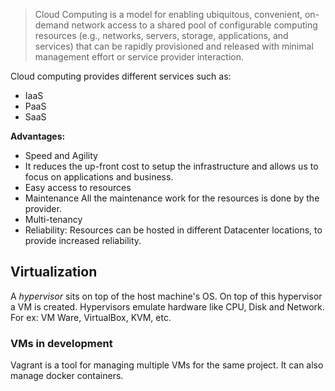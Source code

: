 > Cloud Computing is a model for enabling ubiquitous, convenient, on-demand network access to a shared pool of configurable computing resources (e.g., networks, servers, storage, applications, and services) that can be rapidly provisioned and released with minimal management effort or service provider interaction.

Cloud computing provides different services such as:
- IaaS
- PaaS
- SaaS

**Advantages:**

- Speed and Agility
- It reduces the up-front cost to setup the infrastructure and allows us to focus on applications and business.
- Easy access to resources
- Maintenance All the maintenance work for the resources is done by the provider.
- Multi-tenancy
- Reliability: Resources can be hosted in different Datacenter locations, to provide increased reliability.

## Virtualization
A *hypervisor* sits on top of the host machine's OS. On top of this hypervisor a
VM is created. Hypervisors emulate hardware like CPU, Disk and Network. For ex:
VM Ware, VirtualBox, KVM, etc.

### VMs in development

Vagrant is a tool for managing multiple VMs for the same project. It can also
manage docker containers.
